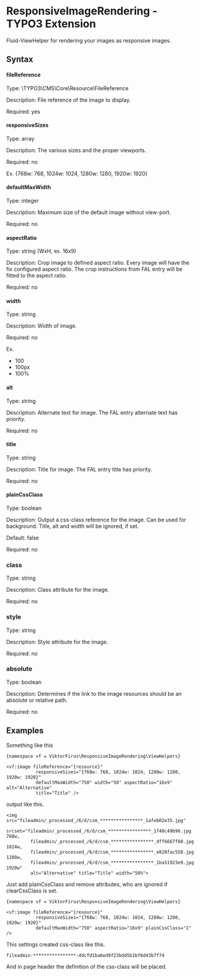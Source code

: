 # ResponsiveImageRendering - TYPO3 Extension

Fluid-ViewHelper for rendering your images as responsive images.

## Syntax

#### fileReference

Type: \TYPO3\CMS\Core\Resource\FileReference

Description: File reference of the image to display.

Required: yes

#### responsiveSizes

Type: array

Description: The various sizes and the proper viewports.

Required: no

Ex. {768w: 768, 1024w: 1024, 1280w: 1280, 1920w: 1920}

#### defaultMaxWidth

Type: integer

Description: Maximum size of the default image without view-port.
 
Required: no

#### aspectRatio

Type: string (WxH, ex. 16x9)

Description: Crop image to defined aspect ratio. Every image will have the fix configured aspect ratio. The crop instructions from FAL entry will be fitted to the aspect ratio.

Required: no

#### width

Type: string

Description: Width of image.

Required: no

Ex.
* 100
* 100px
* 100%

#### alt

Type: string

Description: Alternate text for image. The FAL entry alternate text has priority.

Required: no

#### title

Type: string

Description: Title for image. The FAL entry title has priority.

Required: no

#### plainCssClass

Type: boolean

Description: Output a css-class reference for the image. Can be used for background. Title, alt and width will be ignored, if set.

Default: false

Required: no

### class
Type: string

Description: Class attribute for the image.

Required: no

### style
Type: string

Description: Style attribute for the image.

Required: no

### absolute
Type: boolean

Description: Determines if the link to the image resources should be an absolute or relative path.

Required: no

## Examples

Something like this

    {namespace vf = ViktorFirus\ResponsiveImageRendering\ViewHelpers}
    
    <vf:image fileReference="{resource}"
               responsiveSizes="{768w: 768, 1024w: 1024, 1280w: 1280, 1920w: 1920}"
               defaultMaxWidth="750" width="50" aspectRatio="16x9" alt="Alternative"
               title="Title" />

output like this.

    <img src="fileadmin/_processed_/6/d/csm_****************_1afeb02e35.jpg"
         srcset="fileadmin/_processed_/6/d/csm_****************_1f40c49b96.jpg 768w,
             fileadmin/_processed_/6/d/csm_****************_dff6667f60.jpg 1024w,
             fileadmin/_processed_/6/d/csm_****************_e828fac558.jpg 1280w,
             fileadmin/_processed_/6/d/csm_****************_1ba51923e9.jpg 1920w"
             alt="Alternative" title="Title" width="50%">

Just add plainCssClass and remove attributes, who are ignored if clearCssClass is set.

    {namespace vf = ViktorFirus\ResponsiveImageRendering\ViewHelpers}

    <vf:image fileReference="{resource}"
               responsiveSizes="{768w: 768, 1024w: 1024, 1280w: 1280, 1920w: 1920}"
               defaultMaxWidth="750" aspectRatio="16x9" plainCssClass="1" />

This settings created css-class like this.

    fileadmin-****************-ddcfd1ba6ed9f23bdd5b1bf6d43b7f74
    
And in page header the definition of the css-class will be placed.